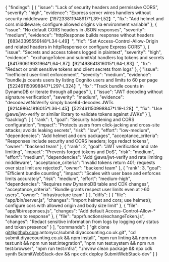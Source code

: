 {
"findings": [
{
"issue": "Lack of security headers and permissive CORS",
"severity": "high",
"evidence": "Express server wires handlers without security middleware【197233811948917†L39-L52】",
"fix": "Add helmet and cors middleware; configure allowed origins via environment variable"
},
{
"issue": "No default CORS headers in JSON responses",
"severity": "medium",
"evidence": "httpResponse builds response without headers【68343395559148†L34-L49】",
"fix": "Set Access-Control-Allow-Origin and related headers in httpResponse or configure Express CORS"
},
{
"issue": "Secrets and access tokens logged in plaintext",
"severity": "high",
"evidence": "exchangeToken and submitVat handlers log tokens and secrets【841760619931964†L64-L87】【921498641816015†L64-L83】",
"fix": "Redact or omit sensitive tokens and client secrets from logs"
},
{
"issue": "Inefficient user-limit enforcement",
"severity": "medium",
"evidence": "bundle.js counts users by listing Cognito users and limits to 60 per page【522461150998847†L297-L324】",
"fix": "Track bundle counts in DynamoDB or iterate through all pages"
},
{
"issue": "JWT decoding without signature verification",
"severity": "medium",
"evidence": "decodeJwtNoVerify simply base64-decodes JWTs【921498641816015†L36-L45】【522461150998847†L19-L28】",
"fix": "Use @aws/jwt-verify or similar library to validate tokens against JWKs"
}
],
"backlog": [
{
"rank": 1,
"goal": "Security hardening and CORS configuration",
"impact": "Protects users from click-jacking and cross-site attacks; avoids leaking secrets",
"risk": "low",
"effort": "low-medium",
"dependencies": "Add helmet and cors packages",
"acceptance_criteria": "Responses include security and CORS headers; logs redact tokens",
"owner": "backend team"
},
{
"rank": 2,
"goal": "JWT verification and rate limiting",
"impact": "Prevents forged tokens and DoS",
"risk": "medium",
"effort": "medium",
"dependencies": "Add @aws/jwt-verify and rate limiting middleware",
"acceptance_criteria": "Invalid tokens return 401; requests over size limit are rejected",
"owner": "backend team"
},
{
"rank": 3,
"goal": "Efficient bundle counting",
"impact": "Scales with user base and enforces limits accurately",
"risk": "medium",
"effort": "medium-high",
"dependencies": "Requires new DynamoDB table and CDK changes",
"acceptance_criteria": "Bundle grants respect user limits even at >60 users",
"owner": "infrastructure team"
}
],
"diffs": [
{
"file": "app/bin/server.js",
"changes": "Import helmet and cors; use helmet(); configure cors with allowed origin and body size limit"
},
{
"file": "app/lib/responses.js",
"changes": "Add default Access-Control-Allow-* headers to response"
},
{
"file": "app/functions/exchangeToken.js",
"changes": "Redact sensitive information from logs by logging only status and token presence"
}
],
"commands": [
"git clone git@github.com:antonycc/submit.diyaccounting.co.uk.git",
"cd submit.diyaccounting.co.uk && npm install",
"npm run linting && npm run test:unit && npm run test:integration",
"npm run test:system && npm run test:browser",
"npm run test:infra",
"./mvnw clean package && npx cdk synth SubmitWebStack-dev && npx cdk deploy SubmitWebStack-dev"
]
}
